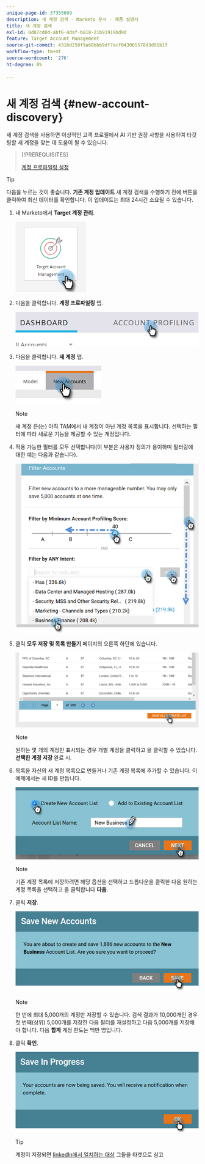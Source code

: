 ```yaml
---
unique-page-id: 37355609
description: 새 계정 검색 - Marketo 문서 - 제품 설명서
title: 새 계정 검색
exl-id: 0d07cd0d-abf6-4daf-b818-21b91919bd9d
feature: Target Account Management
source-git-commit: 431bd258f9a68bbb9df7acf043085578d3d91b1f
workflow-type: tm+mt
source-wordcount: '276'
ht-degree: 0%

---
```


# 새 계정 검색 {#new-account-discovery}

새 계정 검색을 사용하면 이상적인 고객 프로필에서 AI 기반 권장 사항을 사용하여 타깃팅할 새 계정을 찾는 데 도움이 될 수 있습니다.

>[!PREREQUISITES]
>
>[계정 프로파일링 설정](/help/marketo/product-docs/target-account-management/account-profiling/setting-up-account-profiling.md)

>[!TIP]
>
>다음을 누르는 것이 좋습니다. **기존 계정 업데이트** 새 계정 검색을 수행하기 전에 버튼을 클릭하여 최신 데이터를 확인합니다. 이 업데이트는 최대 24시간 소요될 수 있습니다.

1. 내 Marketo에서 **Target 계정 관리**.

   ![](assets/new-account-discovery-1.png)

1. 다음을 클릭합니다. **계정 프로파일링** 탭.

   ![](assets/two-2.png)

1. 다음을 클릭합니다. **새 계정** 탭.

   ![](assets/three-1.png)

   >[!NOTE]
   >
   >새 계정 은(는) 아직 TAM에서 내 계정이 아닌 계정 목록을 표시합니다. 선택하는 필터에 따라 새로운 기능을 제공할 수 있는 계정입니다.

1. 적용 가능한 필터를 모두 선택합니다(이 부분은 사용자 정의가 용이하며 필터링에 대한 예는 다음과 같습니다).

   ![](assets/four-1.png)

1. 클릭 **모두 저장 및 목록 만들기** 페이지의 오른쪽 하단에 있습니다.

   ![](assets/five-1.png)

   >[!NOTE]
   >
   >원하는 몇 개의 계정만 표시되는 경우 개별 계정을 클릭하고 을 클릭할 수 있습니다. **선택한 계정 저장** 완료 시.

1. 목록을 자신의 새 계정 목록으로 만들거나 기존 계정 목록에 추가할 수 있습니다. 이 예제에서는 새 ID를 만듭니다.

   ![](assets/six-1.png)

   >[!NOTE]
   >
   >기존 계정 목록에 저장하려면 해당 옵션을 선택하고 드롭다운을 클릭한 다음 원하는 계정 목록을 선택하고 을 클릭합니다 **다음**.

1. 클릭 **저장**.

   ![](assets/seven-1.png)

   >[!NOTE]
   >
   >한 번에 최대 5,000개의 계정만 저장할 수 있습니다. 검색 결과가 10,000개인 경우 첫 번째(상위) 5,000개를 저장한 다음 필터를 재설정하고 다음 5,000개를 저장해야 합니다. 다음 **합계** 계정 한도는 백만 명입니다.

1. 클릭 **확인**.

   ![](assets/eight.png)

   >[!TIP]
   >
   >계정이 저장되면 [linkedIn에서 일치하는 대상](/help/marketo/product-docs/target-account-management/target/create-an-account-matched-audience-on-linkedin.md) 그들을 타겟으로 삼고
